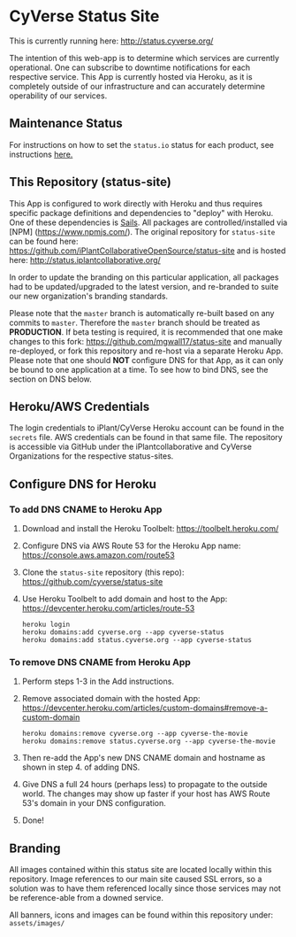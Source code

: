 # CyVerse Status Site

This is currently running here: <http://status.cyverse.org/>

The intention of this web-app is to determine which services are currently operational.  One can subscribe to downtime notifications for each respective service.  This App is currently hosted via Heroku, as it is completely outside of our infrastructure and can accurately determine operability of our services.

## Maintenance Status

For instructions on how to set the `status.io` status for each product, see instructions [here.](docs/Maintenance.md)

## This Repository (status-site)
This App is configured to work directly with Heroku and thus requires specific package definitions and dependencies to "deploy" with Heroku.  One of these dependencies is [Sails](http://sailsjs.org).  All packages are controlled/installed via [NPM] (https://www.npmjs.com/).  The original repository for `status-site` can be found here: <https://github.com/iPlantCollaborativeOpenSource/status-site> and is hosted here: <http://status.iplantcollaborative.org/>

In order to update the branding on this particular application, all packages had to be updated/upgraded to the latest version, and re-branded to suite our new organization's branding standards.

Please note that the `master` branch is automatically re-built based on any commits to `master`.  Therefore the `master` branch should be treated as **PRODUCTION**.  If beta testing is required, it is recommended that one make changes to this fork: <https://github.com/mgwall17/status-site> and manually re-deployed, or fork this repository and re-host via a separate Heroku App.  Please note that one should **NOT** configure DNS for that App, as it can only be bound to one application at a time.  To see how to bind DNS, see the section on DNS below. 

## Heroku/AWS Credentials
The login credentials to iPlant/CyVerse Heroku account can be found in the `secrets` file.  AWS credentials can be found in that same file.  The repository is accessible via GitHub under the iPlantcollaborative and CyVerse Organizations for the respective status-sites.

## Configure DNS for Heroku
### To add DNS CNAME to Heroku App
1. Download and install the Heroku Toolbelt: <https://toolbelt.heroku.com/>
2. Configure DNS via AWS Route 53 for the Heroku App name: <https://console.aws.amazon.com/route53>
3. Clone the `status-site` repository (this repo): <https://github.com/cyverse/status-site>
3. Use Heroku Toolbelt to add domain and host to the App: <https://devcenter.heroku.com/articles/route-53>
	
	```
	heroku login
	heroku domains:add cyverse.org --app cyverse-status
	heroku domains:add status.cyverse.org --app cyverse-status
	```
### To remove DNS CNAME from Heroku App
1. Perform steps 1-3 in the Add instructions.
2. Remove associated domain with the hosted App: <https://devcenter.heroku.com/articles/custom-domains#remove-a-custom-domain>
	
	```
	heroku domains:remove cyverse.org --app cyverse-the-movie
	heroku domains:remove status.cyverse.org --app cyverse-the-movie
	```
	
3. Then re-add the App's new DNS CNAME domain and hostname as shown in step 4. of adding DNS.
4. Give DNS a full 24 hours (perhaps less) to propagate to the outside world.  The changes may show up faster if your host has AWS Route 53's domain in your DNS configuration.
5. Done!

## Branding
All images contained within this status site are located locally within this repository.  Image references to our main site caused SSL errors, so a solution was to have them referenced locally since those services may not be reference-able from a downed service.

All banners, icons and images can be found within this repository under: `assets/images/`